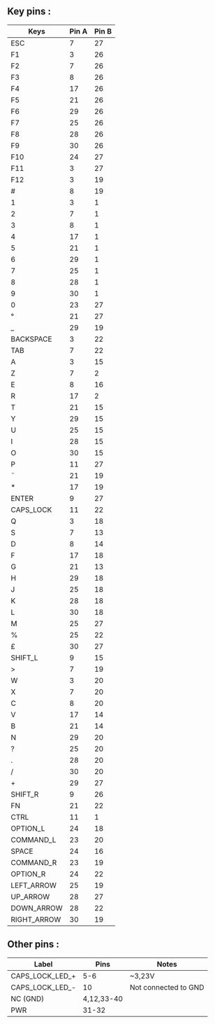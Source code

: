 ## Key pins :
| Keys | Pin A | Pin B |
|---|---|---|
| ESC | 7 | 27 |
| F1 | 3 | 26 |
| F2 | 7 | 26 |
| F3 | 8 | 26 |
| F4 | 17 | 26 |
| F5 | 21 | 26 |
| F6 | 29 | 26 |
| F7 | 25 | 26 |
| F8 | 28 | 26 |
| F9 | 30 | 26 |
| F10 | 24 | 27 |
| F11 | 3 | 27 |
| F12 | 3 | 19 |
| # | 8 | 19 |
| 1 | 3 | 1 |
| 2 | 7 | 1 |
| 3 | 8 | 1 |
| 4 | 17 | 1 |
| 5 | 21 | 1 |
| 6 | 29 | 1 |
| 7 | 25 | 1 |
| 8 | 28 | 1 |
| 9 | 30 | 1 |
| 0 | 23 | 27 |
| ° | 21 | 27 |
| _ | 29 | 19 |
| BACKSPACE | 3 | 22 |
| TAB | 7 | 22 |
| A | 3 | 15 |
| Z | 7 | 2 |
| E | 8 | 16 |
| R | 17 | 2 |
| T | 21 | 15 |
| Y | 29 | 15 |
| U | 25 | 15 |
| I | 28 | 15 |
| O | 30 | 15 |
| P | 11 | 27 |
| ¨ | 21 | 19 |
| * | 17 | 19 |
| ENTER | 9 | 27 |
| CAPS_LOCK | 11 | 22 |
| Q | 3 | 18 |
| S | 7 | 13 |
| D | 8 | 14 |
| F | 17 | 18 |
| G | 21 | 13 |
| H | 29 | 18 |
| J | 25 | 18 |
| K | 28 | 18 |
| L | 30 | 18 |
| M | 25 | 27 |
| % | 25 | 22 |
| £ | 30 | 27 |
| SHIFT_L | 9 | 15 |
| > | 7 | 19 |
| W | 3 | 20 |
| X | 7 | 20 |
| C | 8 | 20 |
| V | 17 | 14 |
| B | 21 | 14 |
| N | 29 | 20 |
| ? | 25 | 20 |
| . | 28 | 20 |
| / | 30 | 20 |
| + | 29 | 27 |
| SHIFT_R | 9 | 26 |
| FN | 21 | 22 |
| CTRL | 11 | 1 |
| OPTION_L | 24 | 18 |
| COMMAND_L | 23 | 20 |
| SPACE | 24 | 16 |
| COMMAND_R | 23 | 19 |
| OPTION_R | 24 | 22 |
| LEFT_ARROW | 25 | 19 |
| UP_ARROW | 28 | 27 |
| DOWN_ARROW | 28 | 22 |
| RIGHT_ARROW | 30 | 19 |

## Other pins :
| Label | Pins | Notes |
|---|---|---|
| CAPS_LOCK_LED_+ | 5-6 | ~3,23V |
| CAPS_LOCK_LED_- | 10 | Not connected to GND |
| NC (GND) | 4,12,33-40 | |
| PWR | 31-32 | |